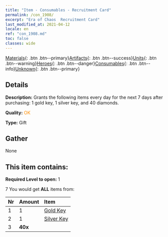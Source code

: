 ```yaml
---
title: "Item - Consumables - Recruitment Card"
permalink: /con_1908/
excerpt: "Era of Chaos  Recruitment Card"
last_modified_at: 2021-04-12
locale: en
ref: "con_1908.md"
toc: false
classes: wide
---
```

 [Materials](/){: .btn .btn--primary}[Artifacts](/Artifacts/){: .btn .btn--success}[Units](/Units/){: .btn .btn--warning}[Heroes](/Heroes/){: .btn .btn--danger}[Consumables](/Consumables/){: .btn .btn--info}[Unknown](/Unknown/){: .btn .btn--primary}

## Details
 **Description:** Grants the following items every day for the next 7 days after purchasing: 1 gold key, 1 silver key, and 40 diamonds.

 **Quality:** <span style="color: #FF8C00">OK</span>

 **Type:** Gift

## Gather

  None

## This item contains:

 **Required Level to open:** 1

 7 You would get **ALL** items  from:

  | Nr | Amount |     Item    |
  |:---|:-------|:------------|
  | 1 | 1 | [Gold Key](/Items/con_783/) | 
  | 2 | 1 | [Silver Key](/Items/con_693/) | 
  | 3 |  **40x** | <i class="fas fa-gem"/> |  | 
